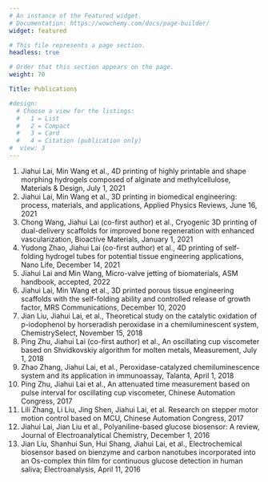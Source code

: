 ```yaml
---
# An instance of the Featured widget.
# Documentation: https://wowchemy.com/docs/page-builder/
widget: featured

# This file represents a page section.
headless: true

# Order that this section appears on the page.
weight: 70

Title: Publications

#design:
  # Choose a view for the listings:
  #   1 = List
  #   2 = Compact
  #   3 = Card
  #   4 = Citation (publication only)
#  view: 3
---
```


1. Jiahui Lai, Min Wang et al., 4D printing of highly printable and shape morphing hydrogels composed of alginate and methylcellulose, Materials & Design, July 1, 2021
2. Jiahui Lai, Min Wang et al., 3D printing in biomedical engineering: process, materials, and applications, Applied Physics Reviews, June 16, 2021
3. Chong Wang, Jiahui Lai (co-first author) et al., Cryogenic 3D printing of dual-delivery scaffolds for improved bone regeneration with enhanced vascularization, Bioactive Materials, January 1, 2021
4. Yudong Zhao, Jiahui Lai (co-first author) et al., 4D printing of self-folding hydrogel tubes for potential tissue engineering applications, Nano Life, December 14, 2021
5. Jiahui Lai and Min Wang, Micro-valve jetting of biomaterials, ASM handbook, accepted, 2022
6. Jiahui Lai, Min Wang et al., 3D printed porous tissue engineering scaffolds with the self-folding ability and controlled release of growth factor, MRS Communications, December 10, 2020
7. Jian Liu, Jiahui Lai, et al., Theoretical study on the catalytic oxidation of p-iodophenol by horseradish peroxidase in a chemiluminescent system, ChemistrySelect, November 15, 2018
8. Ping Zhu, Jiahui Lai (co-first author) et al., An oscillating cup viscometer based on Shvidkovskiy algorithm for molten metals, Measurement, July 1, 2018
9. Zhao Zhang, Jiahui Lai, et al., Peroxidase-catalyzed chemiluminescence system and its application in immunoassay, Talanta, April 1, 2018
10. Ping Zhu, Jiahui Lai et al., An attenuated time measurement based on pulse interval for oscillating cup viscometer, Chinese Automation Congress, 2017
11. Lili Zhang, Li Liu, Jing Shen, Jiahui Lai, et al. Research on stepper motor motion control based on MCU, Chinese Automation Congress, 2017
12. Jiahui Lai, Jian Liu et al., Polyaniline-based glucose biosensor: A review, Journal of Electroanalytical Chemistry, December 1, 2016
13. Jian Liu, Shanhui Sun, Hui Shang, Jiahui Lai, et al., Electrochemical biosensor based on bienzyme and carbon nanotubes incorporated into an Os-complex thin film for continuous glucose detection in human saliva; Electroanalysis, April 11, 2016